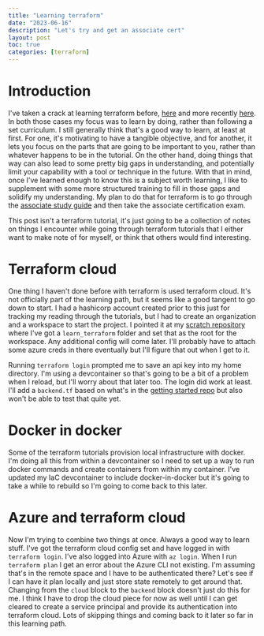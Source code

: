 ```yaml
---
title: "Learning terraform"
date: "2023-06-16"
description: "Let's try and get an associate cert"
layout: post
toc: true
categories: [terraform]
---
```


# Introduction

I've taken a crack at learning terraform before, [here](https://github.com/ianepreston/scratch/tree/main/electricpipe)
and more recently [here](2023-01-21-proxmox3.md). In both those cases my focus was to learn
by doing, rather than following a set curriculum. I still generally think that's a good
way to learn, at least at first. For one, it's motivating to have a tangible objective,
and for another, it lets you focus on the parts that are going to be important to you,
rather than whatever happens to be in the tutorial. On the other hand, doing things
that way can also lead to some pretty big gaps in understanding, and potentially limit
your capability with a tool or technique in the future. With that in mind, once I've learned
enough to know this is a subject worth learning, I like to supplement with some more structured
training to fill in those gaps and solidify my understanding. My plan to do that for
terraform is to go through the [associate study guide](https://developer.hashicorp.com/terraform/tutorials/certification-003/associate-study-003)
and then take the associate certification exam.

This post isn't a terraform tutorial, it's just going to be a collection of notes on
things I encounter while going through terraform tutorials that I either want to make
note of for myself, or think that others would find interesting.

# Terraform cloud

One thing I haven't done before with terraform is used terraform cloud. It's not officially
part of the learning path, but it seems like a good tangent to go down to start. I had
a hashicorp account created prior to this just for tracking my reading through the tutorials,
but I had to create an organization and a workspace to start the project. I pointed it
at my [scratch repository](https://github.com/ianepreston/scratch/tree/main) where I've
got a `learn_terraform` folder and set that as the root for the workspace. Any additional
config will come later. I'll probably have to attach some azure creds in there eventually
but I'll figure that out when I get to it.

Running `terraform login` prompted me to save an api key into my home directory. I'm using
a devcontainer so that's going to be a bit of a problem when I reload, but I'll worry about
that later too. The login did work at least. I'll add a `backend.tf` based on what's in
the [getting started repo](https://github.com/hashicorp/tfc-getting-started/blob/main/backend.tf)
but also won't be able to test that quite yet.

# Docker in docker

Some of the terraform tutorials provision local infrastructure with docker. I'm doing
all this from within a devcontainer so I need to set up a way to run docker commands
and create containers from within my container. I've updated my IaC devcontainer to
include docker-in-docker but it's going to take a while to rebuild so I'm going to come
back to this later.

# Azure and terraform cloud

Now I'm trying to combine two things at once. Always a good way to learn stuff. I've
got the terraform cloud config set and have logged in with `terraform login`. I've also
logged into Azure with `az login`. When I run `terraform plan` I get an error about
the Azure CLI not existing. I'm assuming that's in the remote space and I have to be
authenticated there? Let's see if I can have it plan locally and just store state
remotely to get around that. Changing from the `cloud` block to the `backend` block
doesn't just do this for me. I think I have to drop the cloud piece for now as well until
I can get cleared to create a service principal and provide its authentication into
terraform cloud. Lots of skipping things and coming back to it later so far in this learning
path.
